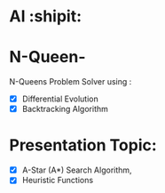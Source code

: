 # AI :shipit:
# N-Queen-
N-Queens  Problem  Solver  using : 
- [x] Differential  Evolution 
- [x] Backtracking  Algorithm
 # Presentation  Topic: 
- [x] A-Star  (A*)  Search  Algorithm, 
- [x] Heuristic Functions
